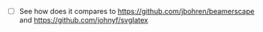 - [ ] See how does it compares to https://github.com/jbohren/beamerscape and https://github.com/johnyf/svglatex 
